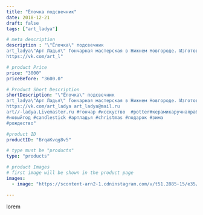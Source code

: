 ```yaml
---
title: "Ёлочка подсвечник"
date: 2018-12-21
draft: false
tags: ["art_ladya"]

# meta description
description : "\"Ёлочка\" подсвечник
art_ladya\"Арт Ладья\" Гончарная мастерская в Нижнем Новгороде. Изготовление керамики и мастер//-классы по обучению. 
https://vk.com/art_l"

# product Price
price: "3000"
priceBefore: "3600.0"

# Product Short Description
shortDescription: "\"Ёлочка\" подсвечник
art_ladya\"Арт Ладья\" Гончарная мастерская в Нижнем Новгороде. Изготовление керамики и мастер//-классы по обучению. 
https://vk.com/art_ladya art_ladya@mail.ru 
art//-ladya.Livemaster.ru #гончар #исскуство  #potter#керамикаручнаяработа #керамиканазаказ #handmade #керамика #гончарнаяпосуда #dishes #decor #ceramicar #mug #claygoods  #christmastree#earthenware #ceramic #design #подсвечник #magic #restaurant #ceramicart #авторскаякерамика #новогоднийподарок
#новыйгод #candlestick #артладья #сhristmas #подарок #зима
#рождество"

#product ID
productID: "BrqaKvqg8v5"

# type must be "products"
type: "products"

# product Images
# first image will be shown in the product page
images:
  - image: "https://scontent-arn2-1.cdninstagram.com/v/t51.2885-15/e35/47584477_579662189153077_8707990940860312521_n.jpg?tp=1&_nc_ht=scontent-arn2-1.cdninstagram.com&_nc_cat=101&_nc_ohc=TbHYqQWpNjAAX922ExZ&ccb=7-4&oh=16b4fc5c0ef87be0ad20171304745d35&oe=6084E487&_nc_sid=86f79a&ig_cache_key=MTkzOTQ3NzY3NzExOTYyMjEzNw%3D%3D.2-ccb7-4"

---
```

lorem
